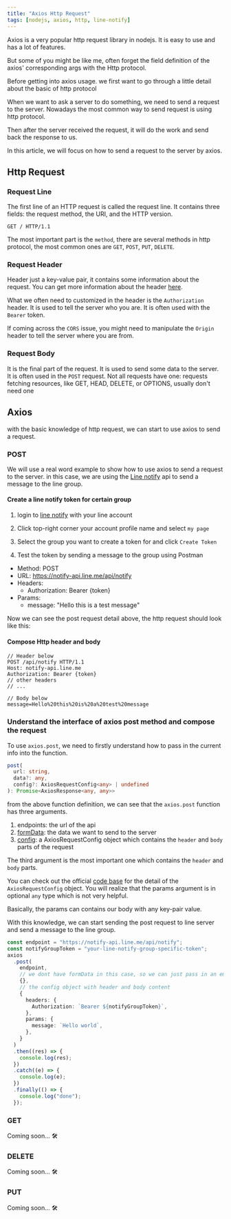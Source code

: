 ```yaml
---
title: "Axios Http Request"
tags: [nodejs, axios, http, line-notify]
---
```


Axios is a very popular http request library in nodejs. It is easy to use and has a lot of features.

But some of you might be like me, often forget the field definition of the axios' corresponding args with the Http protocol.

Before getting into axios usage. we first want to go through a little detail about the basic of http protocol

When we want to ask a server to do something, we need to send a request to the server. Nowadays the most common way to send request is using http protocol.

Then after the server received the request, it will do the work and send back the response to us.

In this article, we will focus on how to send a request to the server by axios.

## Http Request

### Request Line

The first line of an HTTP request is called the request line. It contains three fields: the request method, the URI, and the HTTP version.

```http
GET / HTTP/1.1
```

The most important part is the `method`, there are several methods in http protocol, the most common ones are `GET`, `POST`, `PUT`, `DELETE`.

### Request Header

Header just a key-value pair, it contains some information about the request. You can get more information about the header [here](https://developer.mozilla.org/en-US/docs/Web/HTTP/Messages#headers).

What we often need to customized in the header is the `Authorization` header. It is used to tell the server who you are. It is often used with the `Bearer` token.

If coming across the `CORS` issue, you might need to manipulate the `Origin` header to tell the server where you are from.

### Request Body

It is the final part of the request. It is used to send some data to the server. It is often used in the `POST` request.
Not all requests have one: requests fetching resources, like GET, HEAD, DELETE, or OPTIONS, usually don't need one

## Axios

with the basic knowledge of http request, we can start to use axios to send a request.

### POST

We will use a real word example to show how to use axios to send a request to the server. in this case, we are using the [Line notify](https://notify-bot.line.me/en/) api to send a message to the line group.

#### Create a line notify token for certain group

1. login to [line notify](https://notify-bot.line.me/my/) with your line account

2. Click top-right corner your account profile name and select `my page`

3. Select the group you want to create a token for and click `Create Token`

4. Test the token by sending a message to the group using Postman

- Method: POST
- URL: https://notify-api.line.me/api/notify
- Headers:
  - Authorization: Bearer {token}
- Params:
  - message: "Hello this is a test message"

Now we can see the post request detail above, the http request should look like this:

#### Compose Http header and body

```http
// Header below
POST /api/notify HTTP/1.1
Host: notify-api.line.me
Authorization: Bearer {token}
// other headers
// ...

// Body below
message=Hello%20this%20is%20a%20test%20message
```

### Understand the interface of axios post method and compose the request

To use `axios.post`, we need to firstly understand how to pass in the current info into the function.

```ts
post(
  url: string,
  data?: any,
  config?: AxiosRequestConfig<any> | undefined
): Promise<AxiosResponse<any, any>>
```

from the above function definition, we can see that the `axios.post` function has three arguments.

1. endpoints: the url of the api
2. [formData](https://developer.mozilla.org/en-US/docs/web/api/formdata): the data we want to send to the server
3. [config](https://github.com/axios/axios/blob/v1.x/index.d.ts#L306): a AxiosRequestConfig object which contains the `header` and `body` parts of the request

The third argument is the most important one which contains the `header` and `body` parts.

You can check out the official [code base](https://github.com/axios/axios/blob/v1.x/index.d.ts#L306) for the detail of the `AxiosRequestConfig` object.
You will realize that the params argument is in optional `any` type which is not very helpful.

Basically, the params can contains our body with any key-pair value.

With this knowledge, we can start sending the post request to line server and send a message to the line group.

```ts
const endpoint = "https://notify-api.line.me/api/notify";
const notifyGroupToken = "your-line-notify-group-specific-token";
axios
  .post(
    endpoint,
    // we dont have formData in this case, so we can just pass in an empty object
    {},
    // the config object with header and body content
    {
      headers: {
        Authorization: `Bearer ${notifyGroupToken}`,
      },
      params: {
        message: `Hello world`,
      },
    }
  )
  .then((res) => {
    console.log(res);
  })
  .catch((e) => {
    console.log(e);
  })
  .finally(() => {
    console.log("done");
  });
```

### GET

Coming soon... 🛠️

### DELETE

Coming soon... 🛠️

### PUT

Coming soon... 🛠️
